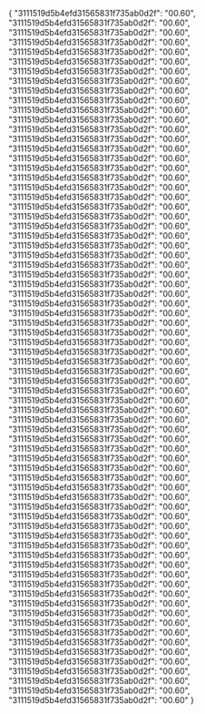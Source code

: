 {
  "3111519d5b4efd31565831f735ab0d2f": "00.60",
  "3111519d5b4efd31565831f735ab0d2f": "00.60",
  "3111519d5b4efd31565831f735ab0d2f": "00.60",
  "3111519d5b4efd31565831f735ab0d2f": "00.60",
  "3111519d5b4efd31565831f735ab0d2f": "00.60",
  "3111519d5b4efd31565831f735ab0d2f": "00.60",
  "3111519d5b4efd31565831f735ab0d2f": "00.60",
  "3111519d5b4efd31565831f735ab0d2f": "00.60",
  "3111519d5b4efd31565831f735ab0d2f": "00.60",
  "3111519d5b4efd31565831f735ab0d2f": "00.60",
  "3111519d5b4efd31565831f735ab0d2f": "00.60",
  "3111519d5b4efd31565831f735ab0d2f": "00.60",
  "3111519d5b4efd31565831f735ab0d2f": "00.60",
  "3111519d5b4efd31565831f735ab0d2f": "00.60",
  "3111519d5b4efd31565831f735ab0d2f": "00.60",
  "3111519d5b4efd31565831f735ab0d2f": "00.60",
  "3111519d5b4efd31565831f735ab0d2f": "00.60",
  "3111519d5b4efd31565831f735ab0d2f": "00.60",
  "3111519d5b4efd31565831f735ab0d2f": "00.60",
  "3111519d5b4efd31565831f735ab0d2f": "00.60",
  "3111519d5b4efd31565831f735ab0d2f": "00.60",
  "3111519d5b4efd31565831f735ab0d2f": "00.60",
  "3111519d5b4efd31565831f735ab0d2f": "00.60",
  "3111519d5b4efd31565831f735ab0d2f": "00.60",
  "3111519d5b4efd31565831f735ab0d2f": "00.60",
  "3111519d5b4efd31565831f735ab0d2f": "00.60",
  "3111519d5b4efd31565831f735ab0d2f": "00.60",
  "3111519d5b4efd31565831f735ab0d2f": "00.60",
  "3111519d5b4efd31565831f735ab0d2f": "00.60",
  "3111519d5b4efd31565831f735ab0d2f": "00.60",
  "3111519d5b4efd31565831f735ab0d2f": "00.60",
  "3111519d5b4efd31565831f735ab0d2f": "00.60",
  "3111519d5b4efd31565831f735ab0d2f": "00.60",
  "3111519d5b4efd31565831f735ab0d2f": "00.60",
  "3111519d5b4efd31565831f735ab0d2f": "00.60",
  "3111519d5b4efd31565831f735ab0d2f": "00.60",
  "3111519d5b4efd31565831f735ab0d2f": "00.60",
  "3111519d5b4efd31565831f735ab0d2f": "00.60",
  "3111519d5b4efd31565831f735ab0d2f": "00.60",
  "3111519d5b4efd31565831f735ab0d2f": "00.60",
  "3111519d5b4efd31565831f735ab0d2f": "00.60",
  "3111519d5b4efd31565831f735ab0d2f": "00.60",
  "3111519d5b4efd31565831f735ab0d2f": "00.60",
  "3111519d5b4efd31565831f735ab0d2f": "00.60",
  "3111519d5b4efd31565831f735ab0d2f": "00.60",
  "3111519d5b4efd31565831f735ab0d2f": "00.60",
  "3111519d5b4efd31565831f735ab0d2f": "00.60",
  "3111519d5b4efd31565831f735ab0d2f": "00.60",
  "3111519d5b4efd31565831f735ab0d2f": "00.60",
  "3111519d5b4efd31565831f735ab0d2f": "00.60",
  "3111519d5b4efd31565831f735ab0d2f": "00.60",
  "3111519d5b4efd31565831f735ab0d2f": "00.60",
  "3111519d5b4efd31565831f735ab0d2f": "00.60",
  "3111519d5b4efd31565831f735ab0d2f": "00.60",
  "3111519d5b4efd31565831f735ab0d2f": "00.60",
  "3111519d5b4efd31565831f735ab0d2f": "00.60",
  "3111519d5b4efd31565831f735ab0d2f": "00.60",
  "3111519d5b4efd31565831f735ab0d2f": "00.60",
  "3111519d5b4efd31565831f735ab0d2f": "00.60",
  "3111519d5b4efd31565831f735ab0d2f": "00.60",
  "3111519d5b4efd31565831f735ab0d2f": "00.60",
  "3111519d5b4efd31565831f735ab0d2f": "00.60",
  "3111519d5b4efd31565831f735ab0d2f": "00.60",
  "3111519d5b4efd31565831f735ab0d2f": "00.60",
  "3111519d5b4efd31565831f735ab0d2f": "00.60",
  "3111519d5b4efd31565831f735ab0d2f": "00.60",
  "3111519d5b4efd31565831f735ab0d2f": "00.60",
  "3111519d5b4efd31565831f735ab0d2f": "00.60",
  "3111519d5b4efd31565831f735ab0d2f": "00.60",
  "3111519d5b4efd31565831f735ab0d2f": "00.60",
  "3111519d5b4efd31565831f735ab0d2f": "00.60",
  "3111519d5b4efd31565831f735ab0d2f": "00.60"
}
